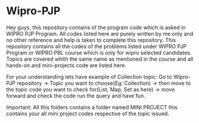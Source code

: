 # Wipro-PJP

Hey guys, this repository contains of the program code which is asked in WIPRO PJP Program. 
All codes listed here are purely written by me only and no other reference and help is taken to complete this repository.
This repository contains all the codes of the problems listed under WIPRO PJP Program or WIPRO PBL course which is only for wipro selected candidates.
Topics are covered whith the same name as mentioned in the course and all hands-on and mini-projects code are listed here.

For your understanding lets have example of Collection topic:
Go to Wipro-PJP repository 
-> Topic you want to choose(Eg: Collection) 
-> then move to the topic code you want to check for(List, Map, Set as here) 
-> move forward and check the code run the query and have fun.

Important: All this folders contains a folder named MINI PROJECT this contains your all mini project codes respective of the topic issued. 
